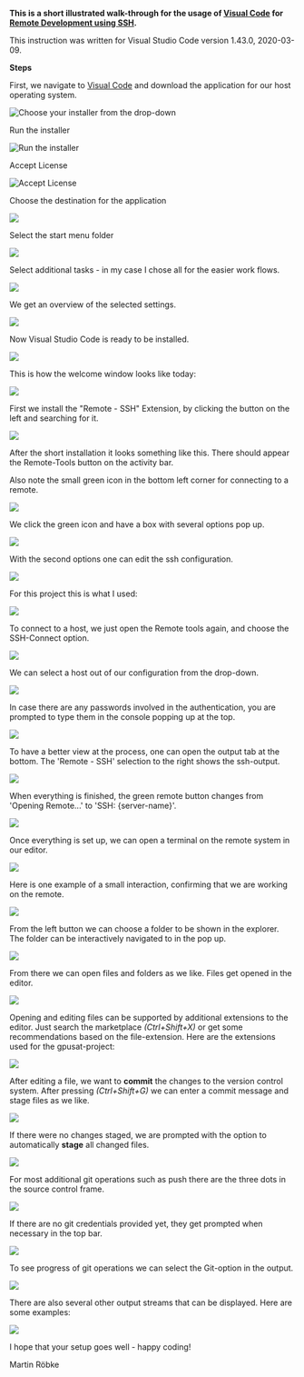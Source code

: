 **This is a short illustrated walk-through for the usage of [Visual Code](https://code.visualstudio.com) for [Remote Development using SSH](https://code.visualstudio.com/docs/remote/ssh).**

This instruction was written for Visual Studio Code version 1.43.0, 2020-03-09.



**Steps**

First, we navigate to [Visual Code](https://code.visualstudio.com) and download the application for our host operating system.

![Choose your installer from the drop-down](/MarkdownImages/VSCodeInstaller.png)

Run the installer

![Run the installer](/MarkdownImages/VSCodeInstallerRun.png)

Accept License

![Accept License](/MarkdownImages/VSCodeLicense.png)

Choose the destination for the application

![](/MarkdownImages/VSCodeDestInstall.png)

Select the start menu folder

![](/MarkdownImages/StartMenuFolder.png)

Select additional tasks - in my case I chose all for the easier work flows.

![](/MarkdownImages/SelAddTasks.png)

We get an overview of the selected settings.

![](/MarkdownImages/InstallCheck.png)

Now Visual Studio Code is ready to be installed.

![](/MarkdownImages/CompletingSetup.png)

This is how the welcome window looks like today:

![](/MarkdownImages/VSCodeWelcome.png)

First we install the "Remote - SSH" Extension, by clicking the button on the left and searching for it.

![](/MarkdownImages/VSCodeRemoteSSH.png)

After the short installation it looks something like this.
There should appear the Remote-Tools button on the activity bar.

Also note the small green icon in the bottom left corner for connecting to a remote.

![](/MarkdownImages/RemoteSSHInstalled.png)

We click the green icon and have a box with several options pop up.

![](/MarkdownImages/ClickRemote.png)

With the second options one can edit the ssh configuration.

![](/MarkdownImages/SSHConfig.png)

For this project this is what I used:

![](/MarkdownImages/EditSSHConfig.png)

To connect to a host, we just open the Remote tools again, and choose the SSH-Connect option.

![](/MarkdownImages/SSHConnectHost.png)

We can select a host out of our configuration from the drop-down.

![](/MarkdownImages/SSHSelectHost.png)

In case there are any passwords involved in the authentication, you are prompted to type them in the console popping up at the top.

![](/MarkdownImages/SSHPasswords.png)

To have a better view at the process, one can open the output tab at the bottom. The 'Remote - SSH' selection to the right shows the ssh-output.

![](/MarkdownImages/SSHPassword2.png)

When everything is finished, the green remote button changes from 'Opening Remote...' to 'SSH: {server-name}'. 

![](/MarkdownImages/SeeSSHOutput.png)

Once everything is set up, we can open a terminal on the remote system in our editor.

![](/MarkdownImages/UseChildConsole.png)

Here is one example of a small interaction, confirming that we are working on the remote.

![](/MarkdownImages/ConsoleExample.png)

From the left button we can choose a folder to be shown in the explorer.
The folder can be interactively navigated to in the pop up.

![](/MarkdownImages/RemoteFiles.png)

From there we can open files and folders as we like. 
Files get opened in the editor.

![](/MarkdownImages/RemoteCode.png)

Opening and editing files can be supported by additional extensions to the editor. Just search the marketplace _(Ctrl+Shift+X)_ or get some recommendations based on the file-extension.
Here are the extensions used for the gpusat-project:


![](/MarkdownImages/AddExtensions.png)

After editing a file, we want to **commit** the changes to the version control system. After pressing _(Ctrl+Shift+G)_ we can enter a commit message and stage files as we like.

![](/MarkdownImages/SourceControl.png)

If there were no changes staged, we are prompted with the option to automatically **stage** all changed files. 

![](/MarkdownImages/StageChanges.png)

For most additional git operations such as push there are the three dots in the source control frame.

![](/MarkdownImages/GitOptions.png)

If there are no git credentials provided yet, they get prompted when necessary in the top bar.

![](/MarkdownImages/GitCredentials.png)

To see progress of git operations we can select the Git-option in the output.

![](/MarkdownImages/Gitoutput.png)

There are also several other output streams that can be displayed.
Here are some examples:

![](/MarkdownImages/OtherOutput.png)


I hope that your setup goes well - happy coding!

Martin Röbke













